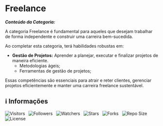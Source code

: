 <!-- Título -->
# Freelance

***Conteúdo da Categoria:***

A categoria Freelance é fundamental para aqueles que desejam trabalhar de forma independente e construir uma carreira bem-sucedida.

Ao completar esta categoria, terá habilidades robustas em:

* **Gestão de Projetos:** Aprender a planejar, executar e finalizar projetos de maneira eficiente.
  * Metodologias ágeis;
  * Ferramentas de gestão de projetos;

Essas competências são essenciais para atrair e reter clientes, gerenciar projetos eficientemente e manter uma carreira freelance sustentável.

<!-- Informações -->
## &#8505; Informações

![Visitors](https://api.visitorbadge.io/api/visitors?path=Devsgeeknerd%2Fcat-fre&label=Visitantes&labelColor=%23700070&labelStyle=none&countColor=%23000fff&style=plastic&color=%23ffffff "Total de Visitantes")
&nbsp;
![Followers](https://img.shields.io/github/followers/Devsgeeknerd?style=p&label=Seguidores&labelColor=800080&color=000fff "Total de Seguidores")
&nbsp;
![Watchers](https://img.shields.io/github/watchers/Devsgeeknerd/cat-fre?style=p&label=Observadores&labelColor=800080&color=000fff "Total de Observadores")
&nbsp;
![Stars](https://img.shields.io/github/stars/Devsgeeknerd/cat-fre?style=p&label=Estrelas&labelColor=800080&color=000fff "Total de Estrelas")
&nbsp;
![Forks](https://img.shields.io/github/forks/Devsgeeknerd/cat-fre?style=p&label=Bifurcações&labelColor=800080&color=000fff "Total de Bifurcações")
&nbsp;
![Repo Size](https://img.shields.io/github/repo-size/Devsgeeknerd/cat-fre?style=p&label=Tamanho&labelColor=800080&color=000fff "Tamanho do Repositório")
&nbsp;
![License](https://img.shields.io/github/license/Devsgeeknerd/cat-fre?style=p&label=Licença&labelColor=800080&color=000fff "Licença do Repositório")

